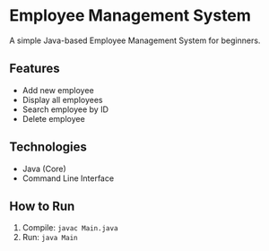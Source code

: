 # Employee Management System

A simple Java-based Employee Management System for beginners.

## Features
- Add new employee
- Display all employees
- Search employee by ID
- Delete employee

## Technologies
- Java (Core)
- Command Line Interface

## How to Run
1. Compile: `javac Main.java`
2. Run: `java Main`